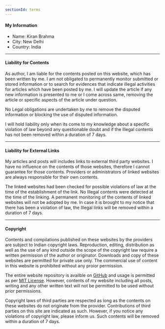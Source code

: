 ```yaml
---
sectionId: terms
---
```




#### My Information 
* Name: Kiran Brahma
* City: New Delhi
* Country: India 

---

#### Liability for Contents

As author, I am liable for the contents posted on this website, which has been written by me. I am not obligated to permanently monitor submitted or stored information or to search for evidences that indicate illegal activities for articles which have been posted by me. I will update the article if any new information is presented to me or I come across same, removing the article or specific aspects of the article under question.

No Legal obligations are undertaken by me to remove the disputed information or blocking the use of disputed information.

I will hold liability only when its come to my knowledge about a specific violation of law beyond any questionable doubt and if the Illegal contents has not been removed within a duration of 7 days. 

---

#### Liability for External Links

My articles and posts will includes links to external third party websites. I have no influence on the contents of those websites, therefore I cannot guarantee for those contents. Providers or administrators of linked websites are always responsible for their own contents.

The linked websites had been checked for possible violations of law at the time of the establishment of the link. No Illegal contents were detected at the time of the linking. A permanent monitoring of the contents of linked websites will not be adopted by me. In case it is brought to my notice that there has been a violation of law, the Illegal links will be removed within a duration of 7 days.

---

#### Copyright

Contents and compilations published on these websites by the providers are subject to Indian copyright laws. Reproduction, editing, distribution as well as the use of any kind outside the scope of the copyright law require a written permission of the author or originator. Downloads and copy of these websites are permitted for private use only. The commercial use of content in this website is prohibited without any proior permission. 

The entire website repository is availble on [GitHub](https://github.com/kiran-brahma/KB-Blog) and usage is permitted as per [MIT License](https://mit-license.org). However, contents of my website including all posts, writing and any other written text will not be permitted to be used without prior permissions. 

Copyright laws of third parties are respected as long as the contents on these websites do not originate from the provider. Contributions of third parties on this site are indicated as such. However, if you notice any violations of copyright law, please inform us. Such contents will be removed within a duration of 7 days.
